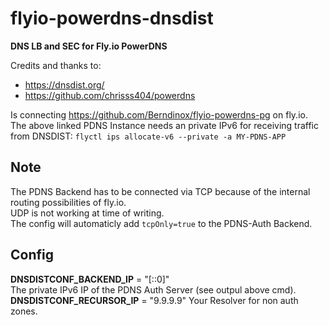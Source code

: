 # flyio-powerdns-dnsdist
**DNS LB and SEC for Fly.io PowerDNS**

Credits and thanks to:
 - https://dnsdist.org/  
 - https://github.com/chrisss404/powerdns  


Is connecting https://github.com/Berndinox/flyio-powerdns-pg on fly.io.    
The above linked PDNS Instance needs an private IPv6 for receiving traffic from DNSDIST: `flyctl ips allocate-v6 --private -a MY-PDNS-APP`  

## Note
The PDNS Backend has to be connected via TCP because of the internal routing possibilities of fly.io.  
UDP is not working at time of writing.  
The config will automaticly add  `tcpOnly=true` to the PDNS-Auth Backend.  

## Config
**DNSDISTCONF_BACKEND_IP** = "[::0]"  
The private IPv6 IP of the PDNS Auth Server (see outpul above cmd).  
**DNSDISTCONF_RECURSOR_IP** = "9.9.9.9"
Your Resolver for non auth zones.  

